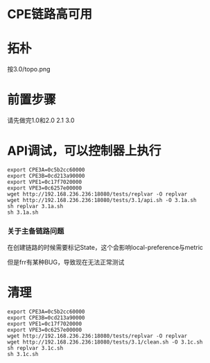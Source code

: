 # CPE链路高可用

# 拓朴
按3.0/topo.png

# 前置步骤
请先做完1.0和2.0 2.1 3.0

# API调试，可以控制器上执行

    export CPE3A=0c5b2cc60000
    export CPE3B=0cd213a90000
    export VPE1=0c17f7020000
    export VPE3=0c6257e00000
    wget http://192.168.236.236:18080/tests/replvar -O replvar
    wget http://192.168.236.236:18080/tests/3.1/api.sh -O 3.1a.sh
    sh replvar 3.1a.sh
    sh 3.1a.sh

### 关于主备链路问题

在创建链路的时候需要标记State，这个会影响local-preference与metric

但是frr有某种BUG，导致现在无法正常测试

# 清理
    export CPE3A=0c5b2cc60000
    export CPE3B=0cd213a90000
    export VPE1=0c17f7020000
    export VPE3=0c6257e00000
    wget http://192.168.236.236:18080/tests/replvar -O replvar
    wget http://192.168.236.236:18080/tests/3.1/clean.sh -O 3.1c.sh
    sh replvar 3.1c.sh
    sh 3.1c.sh
